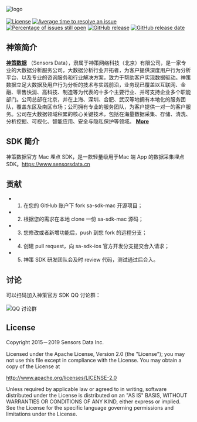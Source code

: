 ![logo](https://github.com/sensorsdata/sa-sdk-android/raw/master/docs/logo.png)
<br><br>
[![License](https://img.shields.io/github/license/sensorsdata/sa-sdk-ios.svg)](https://github.com/sensorsdata/sa-sdk-ios/blob/master/LICENSE)
[![Average time to resolve an issue](http://isitmaintained.com/badge/resolution/sensorsdata/sa-sdk-mac.svg)](http://isitmaintained.com/project/sensorsdata/sa-sdk-mac "Average time to resolve an issue")
[![Percentage of issues still open](http://isitmaintained.com/badge/open/sensorsdata/sa-sdk-mac.svg)](http://isitmaintained.com/project/sensorsdata/sa-sdk-mac "Percentage of issues still open")
[![GitHub release](https://img.shields.io/github/tag/sensorsdata/sa-sdk-mac.svg?label=release)](https://github.com/sensorsdata/sa-sdk-mac/releases)
[![GitHub release date](https://img.shields.io/github/release-date/sensorsdata/sa-sdk-mac.svg)](https://github.com/sensorsdata/sa-sdk-mac/releases)

## 神策简介

[**神策数据**](https://www.sensorsdata.cn/)
（Sensors Data），隶属于神策网络科技（北京）有限公司，是一家专业的大数据分析服务公司，大数据分析行业开拓者，为客户提供深度用户行为分析平台、以及专业的咨询服务和行业解决方案，致力于帮助客户实现数据驱动。神策数据立足大数据及用户行为分析的技术与实践前沿，业务现已覆盖以互联网、金融、零售快消、高科技、制造等为代表的十多个主要行业、并可支持企业多个职能部门。公司总部在北京，并在上海、深圳、合肥、武汉等地拥有本地化的服务团队，覆盖东区及南区市场；公司拥有专业的服务团队，为客户提供一对一的客户服务。公司在大数据领域积累的核心关键技术，包括在海量数据采集、存储、清洗、分析挖掘、可视化、智能应用、安全与隐私保护等领域。 [**More**](https://www.sensorsdata.cn/about/aboutus.html)

## SDK 简介

神策数据官方 Mac 埋点 SDK，是一款轻量级用于Mac 端 App 的数据采集埋点 SDK。https://www.sensorsdata.cn

## 贡献

- 1. 在您的 GitHub 账户下 fork sa-sdk-mac 开源项目；
- 2. 根据您的需求在本地 clone 一份 sa-sdk-mac 源码；
- 3. 您修改或者新增功能后，push 到您 fork 的远程分支；
- 4. 创建 pull request，向 sa-sdk-ios 官方开发分支提交合入请求；
- 5. 神策 SDK 研发团队会及时 review 代码，测试通过后合入。

## 讨论

可以扫码加入神策官方 SDK QQ 讨论群：<br><br>
![ QQ 讨论群](https://github.com/sensorsdata/sa-sdk-android/raw/master/docs/qrCode.jpeg)

## License

Copyright 2015－2019 Sensors Data Inc.

Licensed under the Apache License, Version 2.0 (the "License");
you may not use this file except in compliance with the License.
You may obtain a copy of the License at

http://www.apache.org/licenses/LICENSE-2.0

Unless required by applicable law or agreed to in writing, software
distributed under the License is distributed on an "AS IS" BASIS,
WITHOUT WARRANTIES OR CONDITIONS OF ANY KIND, either express or implied.
See the License for the specific language governing permissions and
limitations under the License.